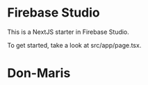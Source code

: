 # Firebase Studio

This is a NextJS starter in Firebase Studio.

To get started, take a look at src/app/page.tsx.
# Don-Maris
